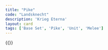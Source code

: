 ```yaml
---
title: "Pike"
code: "Landsknecht"
description: 'Krieg Eterna'
layout: card
tags: ['Base Set', 'Pike', 'Unit', 'Melee']
---
```

{{<card-detail-page title="Landsknecht" artwork="Landsknecht by Marie Muller (1879)" />}}